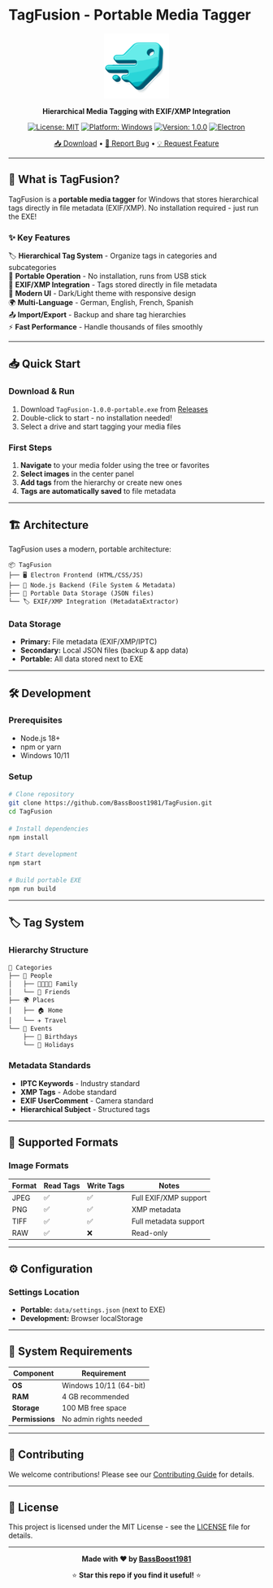 # TagFusion - Portable Media Tagger

<div align="center">

<img src="Assets/Logo.svg" alt="TagFusion Logo" width="128" height="128">

**Hierarchical Media Tagging with EXIF/XMP Integration**

[![License: MIT](https://img.shields.io/badge/License-MIT-yellow.svg)](https://opensource.org/licenses/MIT)
[![Platform: Windows](https://img.shields.io/badge/Platform-Windows-blue.svg)](https://www.microsoft.com/windows)
[![Version: 1.0.0](https://img.shields.io/badge/Version-1.0.0-green.svg)](https://github.com/BassBoost1981/TagFusion/releases)
[![Electron](https://img.shields.io/badge/Electron-25.9.8-47848F.svg)](https://electronjs.org/)

[📥 Download](https://github.com/BassBoost1981/TagFusion/releases) • [🐛 Report Bug](https://github.com/BassBoost1981/TagFusion/issues) • [💡 Request Feature](https://github.com/BassBoost1981/TagFusion/issues)

</div>

---

## 🚀 What is TagFusion?

TagFusion is a **portable media tagger** for Windows that stores hierarchical tags directly in file metadata (EXIF/XMP). No installation required - just run the EXE!

### ✨ Key Features

🏷️ **Hierarchical Tag System** - Organize tags in categories and subcategories  
📁 **Portable Operation** - No installation, runs from USB stick  
💾 **EXIF/XMP Integration** - Tags stored directly in file metadata  
🎨 **Modern UI** - Dark/Light theme with responsive design  
🌍 **Multi-Language** - German, English, French, Spanish  
📤 **Import/Export** - Backup and share tag hierarchies  
⚡ **Fast Performance** - Handle thousands of files smoothly  

---

## 📥 Quick Start

### Download & Run
1. Download `TagFusion-1.0.0-portable.exe` from [Releases](https://github.com/BassBoost1981/TagFusion/releases)
2. Double-click to start - no installation needed!
3. Select a drive and start tagging your media files

### First Steps
1. **Navigate** to your media folder using the tree or favorites
2. **Select images** in the center panel
3. **Add tags** from the hierarchy or create new ones
4. **Tags are automatically saved** to file metadata

---

## 🏗️ Architecture

TagFusion uses a modern, portable architecture:

```
📦 TagFusion
├── 🖥️ Electron Frontend (HTML/CSS/JS)
├── 🔧 Node.js Backend (File System & Metadata)
├── 💾 Portable Data Storage (JSON files)
└── 🏷️ EXIF/XMP Integration (MetadataExtractor)
```

### Data Storage
- **Primary:** File metadata (EXIF/XMP/IPTC)
- **Secondary:** Local JSON files (backup & app data)
- **Portable:** All data stored next to EXE

---

## 🛠️ Development

### Prerequisites
- Node.js 18+
- npm or yarn
- Windows 10/11

### Setup
```bash
# Clone repository
git clone https://github.com/BassBoost1981/TagFusion.git
cd TagFusion

# Install dependencies
npm install

# Start development
npm start

# Build portable EXE
npm run build
```

---

## 🏷️ Tag System

### Hierarchy Structure
```
📁 Categories
├── 👥 People
│   ├── 👨‍👩‍👧‍👦 Family
│   └── 👫 Friends
├── 🌍 Places
│   ├── 🏠 Home
│   └── ✈️ Travel
└── 🎉 Events
    ├── 🎂 Birthdays
    └── 🎄 Holidays
```

### Metadata Standards
- **IPTC Keywords** - Industry standard
- **XMP Tags** - Adobe standard
- **EXIF UserComment** - Camera standard
- **Hierarchical Subject** - Structured tags

---

## 🎯 Supported Formats

### Image Formats
| Format | Read Tags | Write Tags | Notes |
|--------|-----------|------------|-------|
| JPEG   | ✅        | ✅         | Full EXIF/XMP support |
| PNG    | ✅        | ✅         | XMP metadata |
| TIFF   | ✅        | ✅         | Full metadata support |
| RAW    | ✅        | ❌         | Read-only |

---

## ⚙️ Configuration

### Settings Location
- **Portable:** `data/settings.json` (next to EXE)
- **Development:** Browser localStorage

---

## 🔧 System Requirements

| Component | Requirement |
|-----------|-------------|
| **OS** | Windows 10/11 (64-bit) |
| **RAM** | 4 GB recommended |
| **Storage** | 100 MB free space |
| **Permissions** | No admin rights needed |

---

## 🤝 Contributing

We welcome contributions! Please see our [Contributing Guide](CONTRIBUTING.md) for details.

---

## 📝 License

This project is licensed under the MIT License - see the [LICENSE](LICENSE) file for details.

---

<div align="center">

**Made with ❤️ by [BassBoost1981](https://github.com/BassBoost1981)**

⭐ **Star this repo if you find it useful!** ⭐

</div>
